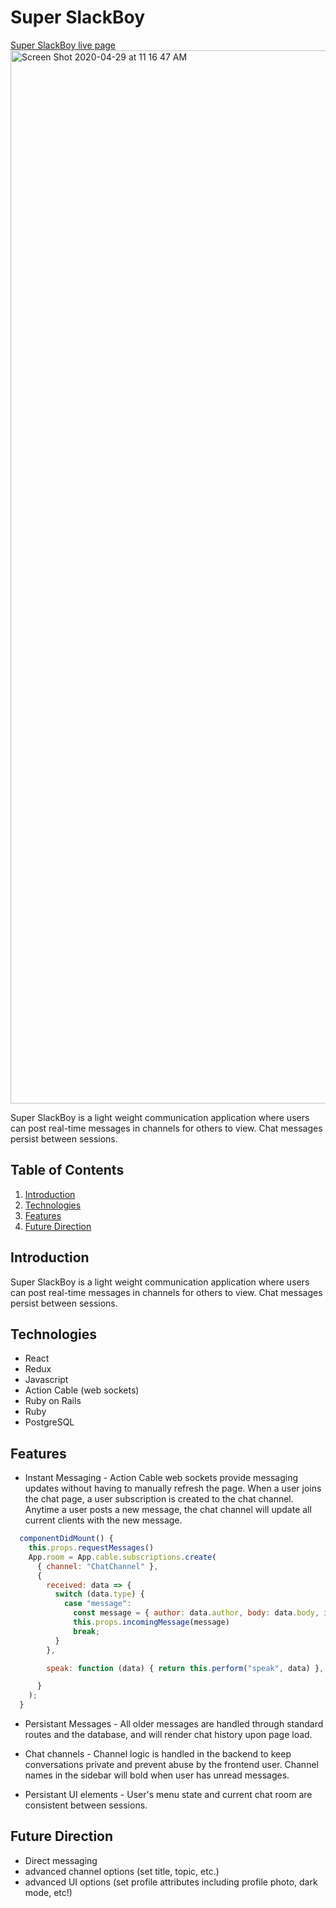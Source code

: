 # Super SlackBoy
[Super SlackBoy live page](https://super-slackboy.herokuapp.com "Super SlackBoy")
<img width="1685" alt="Screen Shot 2020-04-29 at 11 16 47 AM" src="https://user-images.githubusercontent.com/47997709/80632101-95c1c980-8a0b-11ea-8ebc-8fe0c36ce811.png">

Super SlackBoy is a light weight communication application where users can post real-time messages in channels for others to view.  Chat messages persist between sessions.

## Table of Contents
1. [Introduction](#introduction)
2. [Technologies](#technologies)
3. [Features](#features)
5. [Future Direction](#future-direction)

## Introduction
Super SlackBoy is a light weight communication application where users can post real-time messages in channels for others to view.  Chat messages persist between sessions.

## Technologies
 * React
 * Redux
 * Javascript
 * Action Cable (web sockets)
 * Ruby on Rails
 * Ruby
 * PostgreSQL

## Features

* Instant Messaging - Action Cable web sockets provide messaging updates without having to manually refresh the page.  When a user joins the chat page, a user subscription is created to the chat channel.  Anytime a user posts a new message, the chat channel will update all current clients with the new message.

```javascript
  componentDidMount() {
    this.props.requestMessages()
    App.room = App.cable.subscriptions.create(
      { channel: "ChatChannel" },
      {
        received: data => {
          switch (data.type) {
            case "message":
              const message = { author: data.author, body: data.body, id: data.id, user_id: data.user_id };
              this.props.incomingMessage(message)
              break;
          }
        },

        speak: function (data) { return this.perform("speak", data) },

      }
    );
  }
```

* Persistant Messages - All older messages are handled through standard routes and the database, and will render chat history upon page load.

* Chat channels - Channel logic is handled in the backend to keep conversations private and prevent abuse by the frontend user.  Channel names in the sidebar will bold when user has unread messages.

* Persistant UI elements - User's menu state and current chat room are consistent between sessions.

## Future Direction
* Direct messaging
* advanced channel options (set title, topic, etc.)
* advanced UI options (set profile attributes including profile photo, dark mode, etc!)

